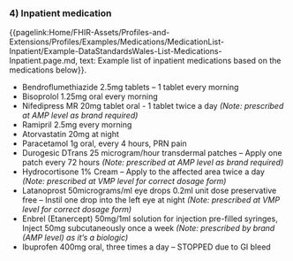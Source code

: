 ### 4) Inpatient medication 

{{pagelink:Home/FHIR-Assets/Profiles-and-Extensions/Profiles/Examples/Medications/MedicationList-Inpatient/Example-DataStandardsWales-List-Medications-Inpatient.page.md, text: Example list of inpatient medications based on the medications below}}.

* Bendroflumethiazide 2.5mg tablets – 1 tablet every morning
* Bisoprolol 1.25mg oral every morning  
* Nifedipress MR 20mg tablet oral - 1 tablet twice a day _(Note: prescribed at AMP level as brand required)_
* Ramipril 2.5mg every morning  
* Atorvastatin 20mg at night  
* Paracetamol 1g oral, every 4 hours, PRN pain 
* Durogesic DTrans 25 microgram/hour transdermal patches – Apply one patch every 72 hours _(Note: prescribed at AMP level as brand required)_
* Hydrocortisone 1% Cream – Apply to the affected area twice a day _(Note: prescribed at VMP level for correct dosage form)_ 
* Latanoprost 50micrograms/ml eye drops 0.2ml unit dose preservative free – Instil one drop into the left eye at night _(Note: prescribed at VMP level for correct dosage form)_
* Enbrel (Etanercept) 50mg/1ml solution for injection pre-filled syringes, Inject 50mg subcutaneously once a week _(Note: prescribed by brand (AMP level) as it’s a biologic)_
* Ibuprofen 400mg oral, three times a day – STOPPED due to GI bleed 